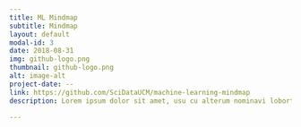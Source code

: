 ```yaml
---
title: ML Mindmap
subtitle: Mindmap
layout: default
modal-id: 3
date: 2018-08-31
img: github-logo.png
thumbnail: github-logo.png
alt: image-alt
project-date: --
link: https://github.com/SciDataUCM/machine-learning-mindmap
description: Lorem ipsum dolor sit amet, usu cu alterum nominavi lobortis. At duo novum diceret. Tantas apeirian vix et, usu sanctus postulant inciderint ut, populo diceret necessitatibus in vim. Cu eum dicam feugiat noluisse.

---
```

